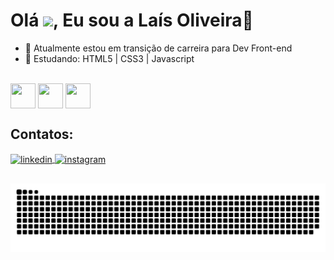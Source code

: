 <h1 align="left">Olá <img src="https://raw.githubusercontent.com/kaueMarques/kaueMarques/master/hi.gif" height="30px">, Eu sou a Laís Oliveira👋</h1> 

- 🔭 Atualmente estou em transição de carreira para Dev Front-end
- 🌱 Estudando: HTML5 | CSS3 | Javascript


<div style="display:inlene_block"><br>
  <img align="center" height="40" width="40" src="https://cdn.jsdelivr.net/gh/devicons/devicon/icons/html5/html5-plain-wordmark.svg" />
  <img align="center" height="40" width="40" src="https://cdn.jsdelivr.net/gh/devicons/devicon/icons/css3/css3-plain-wordmark.svg" />
  <img align="center" height="40" width="40" src="https://cdn.jsdelivr.net/gh/devicons/devicon/icons/javascript/javascript-plain.svg" />          
</div>

##

## Contatos:
<div>
<a href="https://linkedin.com/in/laisfrr" target="_blank">
  <img align="center" target="_blank" src="https://img.shields.io/badge/-laisfrr-05122A?style=flat&logo=linkedin" alt="linkedin"/>
</a>
<a href="https://instagram.com/laisfrr" target="_blank">
 <img align="center" target="_blank" src="https://img.shields.io/badge/-laisfrr-05122A?style=flat&logo=instagram" alt="instagram"/>
</a>

</div>

##
<div align="center">

  ![Snake animation](https://github.com/laisfrr/laisfrr/blob/output/github-contribution-grid-snake.svg)
  
</div>



